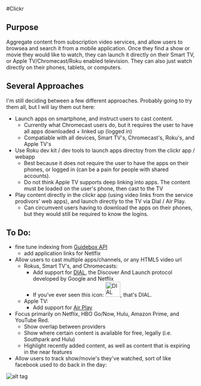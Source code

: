 #Clickr

## Purpose

Aggregate content from subscription video services, and allow users to browsea and search it from a mobile application. Once they find a show or movie they would like to watch, they can launch it directly on their Smart TV, or Apple TV/Chromecast/Roku enabled television.  They can also just watch directly on their phones, tablets, or computers.

## Several Approaches

I'm still deciding between a few different approaches.  Probably going to try them all, but I will lay them out here:

- Launch apps on smartphone, and instruct users to cast content.
	- Currently what Chromecast users do, but it requires the user to have all apps downloaded + linked up (logged in)
	- Compatiable with all devices, Smart TV's, Chromecast's, Roku's, and Apple TV's
- Use Roku dev kit / dev tools to launch apps directoy from the clickr app / webapp
	- Best because it does not require the user to have the apps on their phones, or logged in (can be a pain for people with shared accounts).
	- Do not think Apple TV supports deep linking into apps.  The content must be loaded on the user's phone, then cast to the TV
- Play content directly in the clickr app (using video links from the service prodivors' web apps), and launch directly to the TV via Dial / Air Play.
	- Can circumvent users having to download the apps on their phones, but they would still be required to know the logins.

## To Do:

- fine tune indexing from [Guidebox API](https://api.guidebox.com/)
	- add application links for Netlfix
-  Allow users to cast multiple apps/channels, or any HTML5 video url
	- Rokus, Smart TV's, and Chromecasts:
		- Add support for [DIAL](http://www.dial-multiscreen.org/), the Discover And Launch protocol developed by Google and Netflix
		- If you've ever seen this icon: <img src="http://rabbittv.s3.amazonaws.com/Support.rabbittvgo.com/google-cast-2ab.jpg" alt="DIAL" width="40px">, that's DIAL.
	- Apple TV:
		- Add support for [Air Play](https://developer.apple.com/airplay/)
- Focus primarily on Netflix, HBO Go/Now, Hulu, Amazon Prime, and YouTube Red.
	- Show overlap between providers
	- Show where certain content is available for free, legally (i.e. Southpark and Hulu)
	- Highlight recently added content, as well as content that is expiring in the near features
- Allow users to track show/movie's they've watched, sort of like facebook used to do back in the day:

![alt tag](http://i.stack.imgur.com/fuNuS.png)